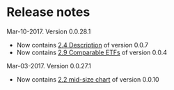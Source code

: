 # Release notes

Mar-10-2017. Version 0.0.28.1
* Now contains [2.4 Description](https://github.com/appsngen/ETF-widgets-release-notes/blob/master/2.4%20Description.md) of version 0.0.7
* Now contains [2.9 Comparable ETFs](https://github.com/appsngen/ETF-widgets-release-notes/blob/master/2.9%20Comparable%20ETFs.md) of version 0.0.4

Mar-03-2017. Version 0.0.27.1
* Now contains [2.2 mid-size chart](https://github.com/appsngen/ETF-widgets-release-notes/blob/master/2.2%20mid-size%20chart.md) of version 0.0.10
